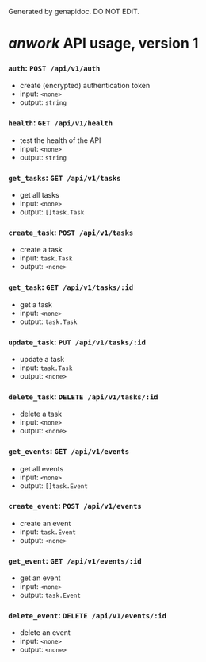 Generated by genapidoc. DO NOT EDIT.

# _anwork_ API usage, version 1

### `auth`: `POST /api/v1/auth`
* create (encrypted) authentication token
* input: `<none>`
* output: `string`
### `health`: `GET /api/v1/health`
* test the health of the API
* input: `<none>`
* output: `string`
### `get_tasks`: `GET /api/v1/tasks`
* get all tasks
* input: `<none>`
* output: `[]task.Task`
### `create_task`: `POST /api/v1/tasks`
* create a task
* input: `task.Task`
* output: `<none>`
### `get_task`: `GET /api/v1/tasks/:id`
* get a task
* input: `<none>`
* output: `task.Task`
### `update_task`: `PUT /api/v1/tasks/:id`
* update a task
* input: `task.Task`
* output: `<none>`
### `delete_task`: `DELETE /api/v1/tasks/:id`
* delete a task
* input: `<none>`
* output: `<none>`
### `get_events`: `GET /api/v1/events`
* get all events
* input: `<none>`
* output: `[]task.Event`
### `create_event`: `POST /api/v1/events`
* create an event
* input: `task.Event`
* output: `<none>`
### `get_event`: `GET /api/v1/events/:id`
* get an event
* input: `<none>`
* output: `task.Event`
### `delete_event`: `DELETE /api/v1/events/:id`
* delete an event
* input: `<none>`
* output: `<none>`
